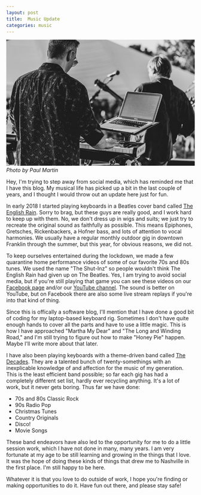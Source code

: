 ```yaml
---
layout: post
title:  Music Update
categories: music
---
```

![Me at Abbey Road on the River 2019](/images/calvin-ter-arotr-2019-800.jpg)
*Photo by Paul Martin*

Hey, I'm trying to step away from social media, which has reminded me that I have
this blog. My musical life has picked up a bit in the last couple of years, and I
thought I would throw out an update here just for fun.

In early 2018 I started playing keyboards in a Beatles cover band called
<a href="https://theenglishrain.com" target="_blank">The English Rain</a>.
Sorry to brag, but these guys are really good, and I work hard to keep up with them.
No, we don't dress up in wigs and suits; we just try to recreate the original sound as
faithfully as possible. This means Epiphones, Gretsches, Rickenbackers, a Hofner bass,
and lots of attention to vocal harmonies.
We usually have a regular monthly outdoor gig in downtown
Franklin through the summer, but this year, for obvious reasons, we did not.

To keep ourselves entertained during the lockdown, we made a few quarantine home
performance videos of some of our favorite 70s and 80s tunes. We used the name
"The Shut-Inz" so people wouldn't think The English Rain had given up on The Beatles.
Yes, I am trying to avoid social media, but if you're still playing that game
you can see these videos on our
<a href="https://facebook.com/theenglishrain" target="_blank">Facebook page</a>
and/or our
<a href="https://www.youtube.com/channel/UCSOWwr1ngWQl-FH_3e4pKiw/" target="_blank">YouTube channel</a>.
The sound is better on YouTube, but on Facebook there are also some live stream replays
if you're into that kind of thing.

Since this is offically a software blog, I'll mention that I have done a good bit
of coding for my laptop-based keyboard rig. Sometimes I don't have quite enough hands
to cover all the parts and have to use a little magic. This is how I have approached
"Martha My Dear" and "The Long and Winding Road," and I'm still trying to figure out
how to make "Honey Pie" happen. Maybe I'll write more about that later.

I have also been playing keyboards with a theme-driven band called
<a href="https://www.instagram.com/thedecadesbandnashville/" target="_blank">The Decades</a>.
They are a talented bunch of twenty-somethings with an inexplicable knowledge of and
affection for the music of my generation.
This is the least efficient band possible; so far each gig has had a completely
different set list, hardly ever recycling anything.
It's a lot of work, but it never gets boring. Thus far we have done:

- 70s and 80s Classic Rock
- 90s Radio Pop
- Christmas Tunes
- Country Originals
- Disco!
- Movie Songs

These band endeavors have also led to the opportunity for me to do a little session work,
which I have not done in many, many years. I am very fortunate at my age to be still
learning and growing in the things that I love. It was the hope of doing these kinds of
things that drew me to Nashville in the first place. I'm still happy to be here.

Whatever it is that you love to do outside of work, I hope you're finding or making 
opportunities to do it. Have fun out there, and please stay safe!